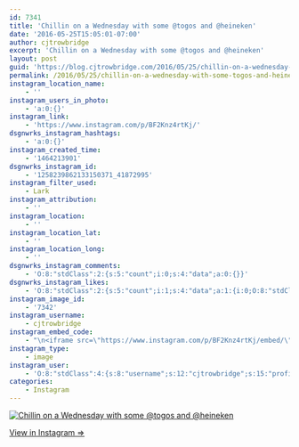 ```yaml
---
id: 7341
title: 'Chillin on a Wednesday with some @togos and @heineken'
date: '2016-05-25T15:05:01-07:00'
author: cjtrowbridge
excerpt: 'Chillin on a Wednesday with some @togos and @heineken'
layout: post
guid: 'https://blog.cjtrowbridge.com/2016/05/25/chillin-on-a-wednesday-with-some-togos-and-heineken/'
permalink: /2016/05/25/chillin-on-a-wednesday-with-some-togos-and-heineken/
instagram_location_name:
    - ''
instagram_users_in_photo:
    - 'a:0:{}'
instagram_link:
    - 'https://www.instagram.com/p/BF2Knz4rtKj/'
dsgnwrks_instagram_hashtags:
    - 'a:0:{}'
instagram_created_time:
    - '1464213901'
dsgnwrks_instagram_id:
    - '1258239862133150371_41872995'
instagram_filter_used:
    - Lark
instagram_attribution:
    - ''
instagram_location:
    - ''
instagram_location_lat:
    - ''
instagram_location_long:
    - ''
dsgnwrks_instagram_comments:
    - 'O:8:"stdClass":2:{s:5:"count";i:0;s:4:"data";a:0:{}}'
dsgnwrks_instagram_likes:
    - 'O:8:"stdClass":2:{s:5:"count";i:1;s:4:"data";a:1:{i:0;O:8:"stdClass":4:{s:8:"username";s:5:"ajf16";s:15:"profile_picture";s:86:"https://scontent.cdninstagram.com/t51.2885-19/11351912_515873415235705_885191566_a.jpg";s:2:"id";s:9:"234034506";s:9:"full_name";s:13:"Andy Fletcher";}}}'
instagram_image_id:
    - '7342'
instagram_username:
    - cjtrowbridge
instagram_embed_code:
    - "\n<iframe src=\"https://www.instagram.com/p/BF2Knz4rtKj/embed/\" width=\"612\" height=\"710\" frameborder=\"0\" scrolling=\"no\" allowtransparency=\"true\" class=\"insta-image-embed\"></iframe>\n"
instagram_type:
    - image
instagram_user:
    - 'O:8:"stdClass":4:{s:8:"username";s:12:"cjtrowbridge";s:15:"profile_picture";s:96:"https://scontent.cdninstagram.com/t51.2885-19/s150x150/12081186_1759494767611229_280555941_a.jpg";s:2:"id";s:8:"41872995";s:9:"full_name";s:13:"CJ Trowbridge";}'
categories:
    - Instagram
---
```


[![Chillin on a Wednesday with some @togos and @heineken](https://blog.cjtrowbridge.com/wp-content/uploads/2016/05/1464213901-1-1.jpg)](https://www.instagram.com/p/BF2Knz4rtKj/)

[View in Instagram ⇒](https://www.instagram.com/p/BF2Knz4rtKj/)